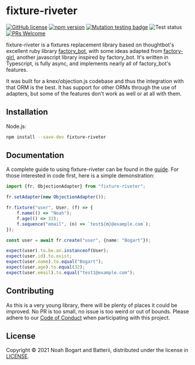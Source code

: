 # fixture-riveter

[![GitHub license](https://img.shields.io/badge/license-MIT-blue.svg)][github license]
[![npm version](https://img.shields.io/npm/v/fixture-riveter)][npm version]
[![Mutation testing badge](https://img.shields.io/endpoint?style=flat&url=https%3A%2F%2Fbadge-api.stryker-mutator.io%2Fgithub.com%2FBatterii%2Ffixture-riveter%2Fmaster)][stryker]
![Test status](https://img.shields.io/github/workflow/status/Batterii/fixture-riveter/tests)
[![PRs Welcome](https://img.shields.io/badge/PRs-welcome-brightgreen.svg)][mapr]

[github license]: https://github.com/Batterii/fixture-riveter/blob/master/LICENSE
[npm version]: https://www.npmjs.com/package/fixture-riveter
[stryker]: https://dashboard.stryker-mutator.io/reports/github.com/Batterii/fixture-riveter/master
[mapr]: http://makeapullrequest.com

fixture-riveter is a fixtures replacement library based on thoughtbot's excellent ruby
library [factory_bot][factory_bot], with some ideas adapted from
[factory-girl][factory-girl], another javascript library inspired by factory_bot. It's
written in Typescript, is fully async, and implements nearly all of factory_bot's
features.

[factory_bot]: https://github.com/thoughtbot/factory_bot/
[factory-girl]: https://github.com/simonexmachina/factory-girl

It was built for a knex/objection.js codebase and thus the integration with that ORM is
the best. It has support for other ORMs through the use of adapters, but some of the
features don't work as well or at all with them.

## Installation

Node.js:

```bash
npm install --save-dev fixture-riveter
```

## Documentation

A complete guide to using fixture-riveter can be found in the [guide][guide]. For those
interested in code first, here is a simple demonstration:

[guide]: https://batterii.github.io/fixture-riveter

```typescript
import {fr, ObjectionAdapter} from "fixture-riveter";

fr.setAdapter(new ObjectionAdapter());

fr.fixture("user", User, (f) => {
    f.name(() => "Noah");
    f.age(() => 32);
    f.sequence("email", (n) => `test${n}@example.com`);
});

const user = await fr.create("user", {name: "Bogart"});

expect(user).to.be.an.instanceof(User);
expect(user.id).to.exist;
expect(user.name).to.equal("Bogart");
expect(user.age).to.equal(32);
expect(user.email).to.equal("test1@example.com");
```

## Contributing

As this is a very young library, there will be plenty of places it could be improved. No
PR is too small, no issue is too weird or out of bounds. Please adhere to our [Code of
Conduct][coc] when participating with this project.

[coc]: CODE_OF_CONDUCT.md

## License

Copyright © 2021 Noah Bogart and Batterii, distributed under the license in
[LICENSE](LICENSE).
